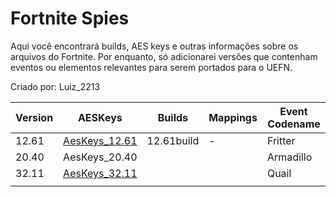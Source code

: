 # Fortnite Spies
Aqui você encontrará builds, AES keys e outras informações sobre os arquivos do Fortnite.
Por enquanto, só adicionarei versões que contenham eventos ou elementos relevantes para serem portados para o UEFN.

Criado por: Luiz_2213

| Version | AESKeys | Builds | Mappings | Event Codename |
|---------|------|-----------|----------|-----------------|
|12.61| [AesKeys_12.61](https://github.com/luiz-2213/Versions/blob/main/Arquivos%20/12.61%20/AESKeys_12.61.md)| 12.61build | - | Fritter |
| 20.40 | AesKeys_20.40 | | | Armadillo |
|32.11| [AesKeys_32.11](https://github.com/luiz-2213/Versions/blob/main/Arquivos%20/32.11%20/AESKeys_32.11.md)   | | | Quail |
| | | | | |

